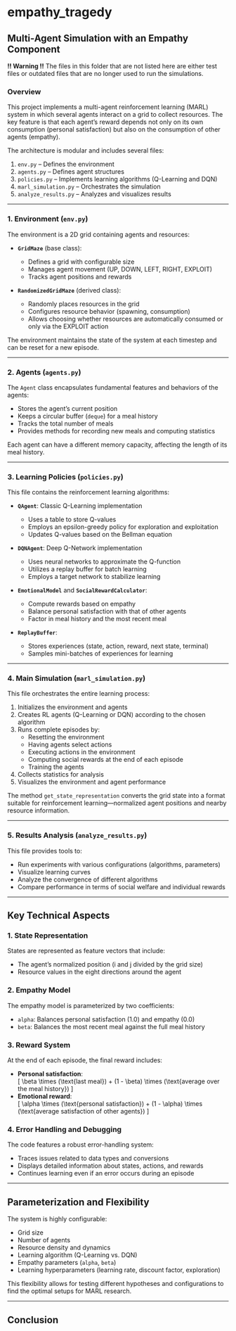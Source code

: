 # empathy_tragedy

## Multi-Agent Simulation with an Empathy Component

**!! Warning !!** The files in this folder that are not listed here are either test files or outdated files that are no longer used to run the simulations.

### Overview

This project implements a multi-agent reinforcement learning (MARL) system in which several agents interact on a grid to collect resources. The key feature is that each agent’s reward depends not only on its own consumption (personal satisfaction) but also on the consumption of other agents (empathy).

The architecture is modular and includes several files:

1. `env.py` – Defines the environment  
2. `agents.py` – Defines agent structures  
3. `policies.py` – Implements learning algorithms (Q-Learning and DQN)  
4. `marl_simulation.py` – Orchestrates the simulation  
5. `analyze_results.py` – Analyzes and visualizes results  

---

### 1. Environment (`env.py`)

The environment is a 2D grid containing agents and resources:

- **`GridMaze`** (base class):  
  - Defines a grid with configurable size  
  - Manages agent movement (UP, DOWN, LEFT, RIGHT, EXPLOIT)  
  - Tracks agent positions and rewards  

- **`RandomizedGridMaze`** (derived class):  
  - Randomly places resources in the grid  
  - Configures resource behavior (spawning, consumption)  
  - Allows choosing whether resources are automatically consumed or only via the EXPLOIT action  

The environment maintains the state of the system at each timestep and can be reset for a new episode.

---

### 2. Agents (`agents.py`)

The `Agent` class encapsulates fundamental features and behaviors of the agents:

- Stores the agent’s current position  
- Keeps a circular buffer (`deque`) for a meal history  
- Tracks the total number of meals  
- Provides methods for recording new meals and computing statistics  

Each agent can have a different memory capacity, affecting the length of its meal history.

---

### 3. Learning Policies (`policies.py`)

This file contains the reinforcement learning algorithms:

- **`QAgent`**: Classic Q-Learning implementation  
  - Uses a table to store Q-values  
  - Employs an epsilon-greedy policy for exploration and exploitation  
  - Updates Q-values based on the Bellman equation  

- **`DQNAgent`**: Deep Q-Network implementation  
  - Uses neural networks to approximate the Q-function  
  - Utilizes a replay buffer for batch learning  
  - Employs a target network to stabilize learning  

- **`EmotionalModel`** and **`SocialRewardCalculator`**:  
  - Compute rewards based on empathy  
  - Balance personal satisfaction with that of other agents  
  - Factor in meal history and the most recent meal  

- **`ReplayBuffer`**:  
  - Stores experiences (state, action, reward, next state, terminal)  
  - Samples mini-batches of experiences for learning  

---

### 4. Main Simulation (`marl_simulation.py`)

This file orchestrates the entire learning process:

1. Initializes the environment and agents  
2. Creates RL agents (Q-Learning or DQN) according to the chosen algorithm  
3. Runs complete episodes by:  
   - Resetting the environment  
   - Having agents select actions  
   - Executing actions in the environment  
   - Computing social rewards at the end of each episode  
   - Training the agents  
4. Collects statistics for analysis  
5. Visualizes the environment and agent performance  

The method `get_state_representation` converts the grid state into a format suitable for reinforcement learning—normalized agent positions and nearby resource information.

---

### 5. Results Analysis (`analyze_results.py`)

This file provides tools to:

- Run experiments with various configurations (algorithms, parameters)  
- Visualize learning curves  
- Analyze the convergence of different algorithms  
- Compare performance in terms of social welfare and individual rewards  

---

## Key Technical Aspects

### 1. State Representation

States are represented as feature vectors that include:
- The agent’s normalized position (i and j divided by the grid size)  
- Resource values in the eight directions around the agent  

### 2. Empathy Model

The empathy model is parameterized by two coefficients:
- `alpha`: Balances personal satisfaction (1.0) and empathy (0.0)  
- `beta`: Balances the most recent meal against the full meal history  

### 3. Reward System

At the end of each episode, the final reward includes:
- **Personal satisfaction**:  
  \[
  \beta \times (\text{last meal}) + (1 - \beta) \times (\text{average over the meal history})
  \]
- **Emotional reward**:  
  \[
  \alpha \times (\text{personal satisfaction}) + (1 - \alpha) \times (\text{average satisfaction of other agents})
  \]

### 4. Error Handling and Debugging

The code features a robust error-handling system:
- Traces issues related to data types and conversions  
- Displays detailed information about states, actions, and rewards  
- Continues learning even if an error occurs during an episode  

---

## Parameterization and Flexibility

The system is highly configurable:
- Grid size  
- Number of agents  
- Resource density and dynamics  
- Learning algorithm (Q-Learning vs. DQN)  
- Empathy parameters (`alpha`, `beta`)  
- Learning hyperparameters (learning rate, discount factor, exploration)  

This flexibility allows for testing different hypotheses and configurations to find the optimal setups for MARL research.

---

## Conclusion
